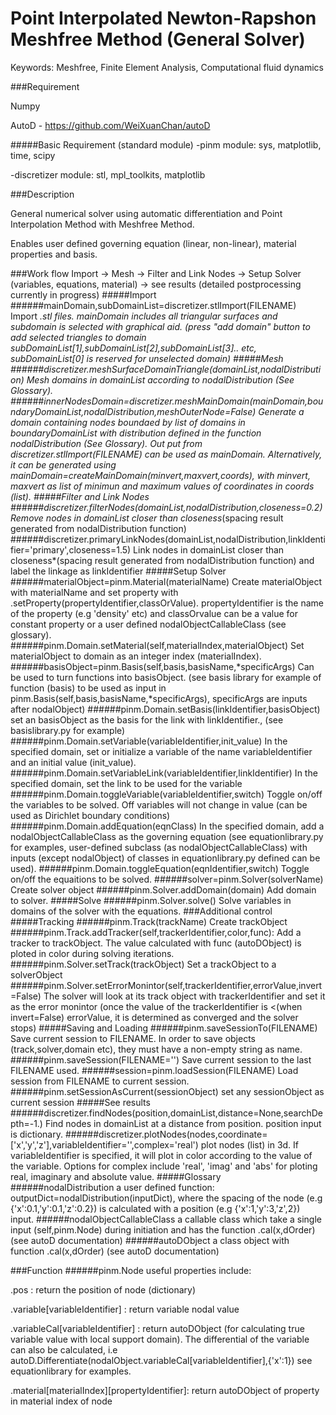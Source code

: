# Point Interpolated Newton-Rapshon Meshfree Method (General Solver)

Keywords: Meshfree, Finite Element Analysis, Computational fluid dynamics

###Requirement

Numpy

AutoD - https://github.com/WeiXuanChan/autoD

#####Basic Requirement (standard module)
-pinm module: sys, matplotlib, time, scipy

-discretizer module: stl, mpl_toolkits, matplotlib

###Description

General numerical solver using automatic differentiation and Point Interpolation Method with Meshfree Method.

Enables user defined governing equation (linear, non-linear), material properties and basis.

###Work flow
Import -> Mesh -> Filter and Link Nodes -> Setup Solver (variables, equations, material) -> see results (detailed postprocessing currently in progress)
#####Import
######mainDomain,subDomainList=discretizer.stlImport(FILENAME)
Import *.stl files. mainDomain includes all triangular surfaces and subdomain is selected with graphical aid. (press "add domain" button to add selected triangles to domain subDomainList[1],subDomainList[2],subDomainList[3].. etc, subDomainList[0] is reserved for unselected domain)
#####Mesh
######discretizer.meshSurfaceDomainTriangle(domainList,nodalDistribution)
Mesh domains in domainList according to nodalDistribution (See Glossary).
######innerNodesDomain=discretizer.meshMainDomain(mainDomain,boundaryDomainList,nodalDistribution,meshOuterNode=False)
Generate a domain containing nodes boundaed by list of domains in boundaryDomainList with distribution defined in the function nodalDistribution (See Glossary). Out put from discretizer.stlImport(FILENAME) can be used as mainDomain. Alternatively, it can be generated using mainDomain=createMainDomain(minvert,maxvert,coords), with minvert, maxvert as list of minimun and maximum values of coordinates in coords (list).
#####Filter and Link Nodes
######discretizer.filterNodes(domainList,nodalDistribution,closeness=0.2)
Remove nodes in domainList closer than closeness*(spacing result generated from nodalDistribution function)
######discretizer.primaryLinkNodes(domainList,nodalDistribution,linkIdentifier='primary',closeness=1.5)
Link nodes in domainList closer than closeness*(spacing result generated from nodalDistribution function) and label the linkage as linkIdentifier
#####Setup Solver
######materialObject=pinm.Material(materialName)
Create materialObject with materialName and set property with .setProperty(propertyIdentifier,classOrValue). propertyIdentifier is the name of the property (e.g 'density' etc) and classOrvalue can be a value for constant property or a user defined nodalObjectCallableClass (see glossary).
######pinm.Domain.setMaterial(self,materialIndex,materialObject)
Set materialObject to domain as an integer index (materialIndex).
######basisObject=pinm.Basis(self,basis,basisName,\*specificArgs)
Can be used to turn functions into basisObject. (see basis library for example of function (basis) to be used as input in pinm.Basis(self,basis,basisName,\*specificArgs), specificArgs are inputs after nodalObject)
######pinm.Domain.setBasis(linkIdentifier,basisObject)
set an basisObject as the basis for the link with linkIdentifier., (see basislibrary.py for example)
######pinm.Domain.setVariable(variableIdentifier,init_value)
In the specified domain, set or initialize a variable of the name variableIdentifier and an initial value (init_value).
######pinm.Domain.setVariableLink(variableIdentifier,linkIdentifier)
In the specified domain, set the link to be used for the variable
######pinm.Domain.toggleVariable(variableIdentifier,switch)
Toggle on/off the variables to be solved. Off variables will not change in value (can be used as Dirichlet boundary conditions)
######pinm.Domain.addEquation(eqnClass)
In the specified domain, add a nodalObjectCallableClass as the governing equation (see equationlibrary.py for examples, user-defined subclass (as nodalObjectCallableClass) with inputs (except nodalObject) of classes in equationlibrary.py defined can be used).
######pinm.Domain.toggleEquation(eqnIdentifier,switch)
Toggle on/off the equaitions to be solved.
######solver=pinm.Solver(solverName)
Create solver object
######pinm.Solver.addDomain(domain)
Add domain to solver.
#####Solve
######pinm.Solver.solve()
Solve variables in domains of the solver with the equations.
###Additional control
#####Tracking
######pinm.Track(trackName)
Create trackObject
######pinm.Track.addTracker(self,trackerIdentifier,color,func):
Add a tracker to trackObject. The value calculated with func (autoDObject) is ploted in color during solving iterations.
######pinm.Solver.setTrack(trackObject)
Set a trackObject to a solverObject
######pinm.Solver.setErrorMonintor(self,trackerIdentifier,errorValue,invert=False)
The solver will look at its track object with trackerIdentifier and set it as the error monintor (once the value of the trackerIdentifier is <(when invert=False) errorValue, it is determined as converged and the solver stops)
#####Saving and Loading
######pinm.saveSessionTo(FILENAME)
Save current session to FILENAME. In order to save objects (track,solver,domain etc), they must have a non-empty string as name.
######pinm.saveSession(FILENAME='')
Save current session to the last FILENAME used.
######session=pinm.loadSession(FILENAME)
Load session from FILENAME to current session.
######pinm.setSessionAsCurrent(sessionObject)
set any sessionObject as current session
#####See results
######discretizer.findNodes(position,domainList,distance=None,searchDepth=-1.)
Find nodes in domainList at a distance from position. position input is dictionary.
######discretizer.plotNodes(nodes,coordinate=['x','y','z'],variableIdentifier='',complex='real')
plot nodes (list) in 3d. If variableIdentifier is specified, it will plot in color according to the value of the variable. Options for complex include 'real', 'imag' and 'abs' for ploting real, imaginary and absolute value.
#####Glossary
######nodalDistribution
a user defined function: outputDict=nodalDistribution(inputDict), where the spacing of the node (e.g {'x':0.1,'y':0.1,'z':0.2}) is calculated with a position (e.g {'x':1,'y':3,'z',2}) input.
######nodalObjectCallableClass
a callable class which take a single input (self,pinm.Node) during initiation and has the function .cal(x,dOrder) (see autoD documentation)
######autoDObject
a class object with function .cal(x,dOrder) (see autoD documentation)

###Function
######pinm.Node
useful properties include:

.pos : return the position of node (dictionary)

.variable[variableIdentifier] : return variable nodal value

.variableCal[variableIdentifier] : return autoDObject (for calculating true variable value with local support domain). The differential of the variable can also be calculated, i.e autoD.Differentiate(nodalObject.variableCal[variableIdentifier],{'x':1}) see equationlibrary for examples.

.material[materialIndex][propertyIdentifier]: return autoDObject of property in material index of node


